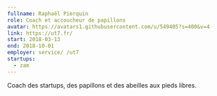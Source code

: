 ```yaml
---
fullname: Raphaël Pierquin
role: Coach et accoucheur de papillons
avatar: https://avatars1.githubusercontent.com/u/549405?s=400&v=4
link: https://ut7.fr/
start: 2018-03-13
end: 2018-10-01
employer: service/ /ut7
startups:
  - zam
---
```


Coach des startups, des papillons et des abeilles aux pieds libres.
